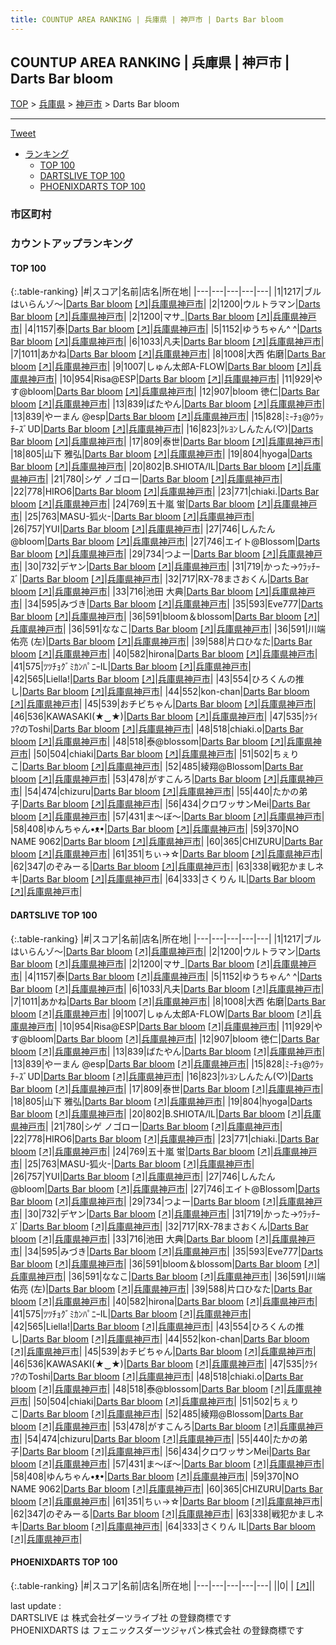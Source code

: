 ```yaml
---
title: COUNTUP AREA RANKING | 兵庫県 | 神戸市 | Darts Bar bloom
---
```

## COUNTUP AREA RANKING | 兵庫県 | 神戸市 | Darts Bar bloom

[TOP](/darts/rank/) > [兵庫県](/darts/rank/兵庫県/) > [神戸市](/darts/rank/兵庫県/神戸市/) > Darts Bar bloom

___

<a href="https://twitter.com/share?ref_src=twsrc%5Etfw" data-text="COUNTUP AREA RANKING | 兵庫県神戸市Darts Bar bloom" class="twitter-share-button" data-hashtags="DARTSLIVE,PHOENIXDARTS,darts,ダーツ" data-show-count="false">Tweet</a>

* [ランキング](#カウントアップランキング)
    * [TOP 100](#top-100)
    * [DARTSLIVE TOP 100](#dartslive-top-100)
    * [PHOENIXDARTS TOP 100](#phoenixdarts-top-100)

### 市区町村

<ul>

</ul>

### カウントアップランキング

#### TOP 100



{:.table-ranking}
|#|スコア|名前|店名|所在地|
|---|---|---|---|---|
|1|1217|<span class="rank-name-dl">ブルはいらんゾ～</span>|<a href="/darts/rank/shops/7d4971579c94eec1a3f63593b5358cc4.html">Darts Bar bloom</a> <a href="https://search.dartslive.com/jp/shop/7d4971579c94eec1a3f63593b5358cc4">[↗]</a>|<a href="/darts/rank/兵庫県/神戸市">兵庫県神戸市</a>|
|2|1200|<span class="rank-name-dl">ウルトラマン</span>|<a href="/darts/rank/shops/7d4971579c94eec1a3f63593b5358cc4.html">Darts Bar bloom</a> <a href="https://search.dartslive.com/jp/shop/7d4971579c94eec1a3f63593b5358cc4">[↗]</a>|<a href="/darts/rank/兵庫県/神戸市">兵庫県神戸市</a>|
|2|1200|<span class="rank-name-dl">マサ_</span>|<a href="/darts/rank/shops/7d4971579c94eec1a3f63593b5358cc4.html">Darts Bar bloom</a> <a href="https://search.dartslive.com/jp/shop/7d4971579c94eec1a3f63593b5358cc4">[↗]</a>|<a href="/darts/rank/兵庫県/神戸市">兵庫県神戸市</a>|
|4|1157|<span class="rank-name-dl">泰</span>|<a href="/darts/rank/shops/7d4971579c94eec1a3f63593b5358cc4.html">Darts Bar bloom</a> <a href="https://search.dartslive.com/jp/shop/7d4971579c94eec1a3f63593b5358cc4">[↗]</a>|<a href="/darts/rank/兵庫県/神戸市">兵庫県神戸市</a>|
|5|1152|<span class="rank-name-dl">ゆうちゃん^ ^</span>|<a href="/darts/rank/shops/7d4971579c94eec1a3f63593b5358cc4.html">Darts Bar bloom</a> <a href="https://search.dartslive.com/jp/shop/7d4971579c94eec1a3f63593b5358cc4">[↗]</a>|<a href="/darts/rank/兵庫県/神戸市">兵庫県神戸市</a>|
|6|1033|<span class="rank-name-dl">凡夫</span>|<a href="/darts/rank/shops/7d4971579c94eec1a3f63593b5358cc4.html">Darts Bar bloom</a> <a href="https://search.dartslive.com/jp/shop/7d4971579c94eec1a3f63593b5358cc4">[↗]</a>|<a href="/darts/rank/兵庫県/神戸市">兵庫県神戸市</a>|
|7|1011|<span class="rank-name-dl">あかね</span>|<a href="/darts/rank/shops/7d4971579c94eec1a3f63593b5358cc4.html">Darts Bar bloom</a> <a href="https://search.dartslive.com/jp/shop/7d4971579c94eec1a3f63593b5358cc4">[↗]</a>|<a href="/darts/rank/兵庫県/神戸市">兵庫県神戸市</a>|
|8|1008|<span class="rank-name-dl">大西 佑磨</span>|<a href="/darts/rank/shops/7d4971579c94eec1a3f63593b5358cc4.html">Darts Bar bloom</a> <a href="https://search.dartslive.com/jp/shop/7d4971579c94eec1a3f63593b5358cc4">[↗]</a>|<a href="/darts/rank/兵庫県/神戸市">兵庫県神戸市</a>|
|9|1007|<span class="rank-name-dl">しゅん太郎A-FLOW</span>|<a href="/darts/rank/shops/7d4971579c94eec1a3f63593b5358cc4.html">Darts Bar bloom</a> <a href="https://search.dartslive.com/jp/shop/7d4971579c94eec1a3f63593b5358cc4">[↗]</a>|<a href="/darts/rank/兵庫県/神戸市">兵庫県神戸市</a>|
|10|954|<span class="rank-name-dl">Risa@ESP</span>|<a href="/darts/rank/shops/7d4971579c94eec1a3f63593b5358cc4.html">Darts Bar bloom</a> <a href="https://search.dartslive.com/jp/shop/7d4971579c94eec1a3f63593b5358cc4">[↗]</a>|<a href="/darts/rank/兵庫県/神戸市">兵庫県神戸市</a>|
|11|929|<span class="rank-name-dl">やす@bloom</span>|<a href="/darts/rank/shops/7d4971579c94eec1a3f63593b5358cc4.html">Darts Bar bloom</a> <a href="https://search.dartslive.com/jp/shop/7d4971579c94eec1a3f63593b5358cc4">[↗]</a>|<a href="/darts/rank/兵庫県/神戸市">兵庫県神戸市</a>|
|12|907|<span class="rank-name-dl">bloom 徳仁</span>|<a href="/darts/rank/shops/7d4971579c94eec1a3f63593b5358cc4.html">Darts Bar bloom</a> <a href="https://search.dartslive.com/jp/shop/7d4971579c94eec1a3f63593b5358cc4">[↗]</a>|<a href="/darts/rank/兵庫県/神戸市">兵庫県神戸市</a>|
|13|839|<span class="rank-name-dl">ばたやん</span>|<a href="/darts/rank/shops/7d4971579c94eec1a3f63593b5358cc4.html">Darts Bar bloom</a> <a href="https://search.dartslive.com/jp/shop/7d4971579c94eec1a3f63593b5358cc4">[↗]</a>|<a href="/darts/rank/兵庫県/神戸市">兵庫県神戸市</a>|
|13|839|<span class="rank-name-dl">やーまん @esp</span>|<a href="/darts/rank/shops/7d4971579c94eec1a3f63593b5358cc4.html">Darts Bar bloom</a> <a href="https://search.dartslive.com/jp/shop/7d4971579c94eec1a3f63593b5358cc4">[↗]</a>|<a href="/darts/rank/兵庫県/神戸市">兵庫県神戸市</a>|
|15|828|<span class="rank-name-dl">ﾐ-ﾁｮ@ｳﾗｯﾁ-ｽﾞUD</span>|<a href="/darts/rank/shops/7d4971579c94eec1a3f63593b5358cc4.html">Darts Bar bloom</a> <a href="https://search.dartslive.com/jp/shop/7d4971579c94eec1a3f63593b5358cc4">[↗]</a>|<a href="/darts/rank/兵庫県/神戸市">兵庫県神戸市</a>|
|16|823|<span class="rank-name-dl">ｸﾚﾖﾝしんたん(♡)</span>|<a href="/darts/rank/shops/7d4971579c94eec1a3f63593b5358cc4.html">Darts Bar bloom</a> <a href="https://search.dartslive.com/jp/shop/7d4971579c94eec1a3f63593b5358cc4">[↗]</a>|<a href="/darts/rank/兵庫県/神戸市">兵庫県神戸市</a>|
|17|809|<span class="rank-name-dl">泰世</span>|<a href="/darts/rank/shops/7d4971579c94eec1a3f63593b5358cc4.html">Darts Bar bloom</a> <a href="https://search.dartslive.com/jp/shop/7d4971579c94eec1a3f63593b5358cc4">[↗]</a>|<a href="/darts/rank/兵庫県/神戸市">兵庫県神戸市</a>|
|18|805|<span class="rank-name-dl">山下 雅弘</span>|<a href="/darts/rank/shops/7d4971579c94eec1a3f63593b5358cc4.html">Darts Bar bloom</a> <a href="https://search.dartslive.com/jp/shop/7d4971579c94eec1a3f63593b5358cc4">[↗]</a>|<a href="/darts/rank/兵庫県/神戸市">兵庫県神戸市</a>|
|19|804|<span class="rank-name-dl">hyoga</span>|<a href="/darts/rank/shops/7d4971579c94eec1a3f63593b5358cc4.html">Darts Bar bloom</a> <a href="https://search.dartslive.com/jp/shop/7d4971579c94eec1a3f63593b5358cc4">[↗]</a>|<a href="/darts/rank/兵庫県/神戸市">兵庫県神戸市</a>|
|20|802|<span class="rank-name-dl">B.SHIOTA/IL</span>|<a href="/darts/rank/shops/7d4971579c94eec1a3f63593b5358cc4.html">Darts Bar bloom</a> <a href="https://search.dartslive.com/jp/shop/7d4971579c94eec1a3f63593b5358cc4">[↗]</a>|<a href="/darts/rank/兵庫県/神戸市">兵庫県神戸市</a>|
|21|780|<span class="rank-name-dl">シゲ ノゴロー</span>|<a href="/darts/rank/shops/7d4971579c94eec1a3f63593b5358cc4.html">Darts Bar bloom</a> <a href="https://search.dartslive.com/jp/shop/7d4971579c94eec1a3f63593b5358cc4">[↗]</a>|<a href="/darts/rank/兵庫県/神戸市">兵庫県神戸市</a>|
|22|778|<span class="rank-name-dl">HIRO6</span>|<a href="/darts/rank/shops/7d4971579c94eec1a3f63593b5358cc4.html">Darts Bar bloom</a> <a href="https://search.dartslive.com/jp/shop/7d4971579c94eec1a3f63593b5358cc4">[↗]</a>|<a href="/darts/rank/兵庫県/神戸市">兵庫県神戸市</a>|
|23|771|<span class="rank-name-dl">chiaki.</span>|<a href="/darts/rank/shops/7d4971579c94eec1a3f63593b5358cc4.html">Darts Bar bloom</a> <a href="https://search.dartslive.com/jp/shop/7d4971579c94eec1a3f63593b5358cc4">[↗]</a>|<a href="/darts/rank/兵庫県/神戸市">兵庫県神戸市</a>|
|24|769|<span class="rank-name-dl">五十嵐 蛍</span>|<a href="/darts/rank/shops/7d4971579c94eec1a3f63593b5358cc4.html">Darts Bar bloom</a> <a href="https://search.dartslive.com/jp/shop/7d4971579c94eec1a3f63593b5358cc4">[↗]</a>|<a href="/darts/rank/兵庫県/神戸市">兵庫県神戸市</a>|
|25|763|<span class="rank-name-dl">MASU-狐火-</span>|<a href="/darts/rank/shops/7d4971579c94eec1a3f63593b5358cc4.html">Darts Bar bloom</a> <a href="https://search.dartslive.com/jp/shop/7d4971579c94eec1a3f63593b5358cc4">[↗]</a>|<a href="/darts/rank/兵庫県/神戸市">兵庫県神戸市</a>|
|26|757|<span class="rank-name-dl">YUI</span>|<a href="/darts/rank/shops/7d4971579c94eec1a3f63593b5358cc4.html">Darts Bar bloom</a> <a href="https://search.dartslive.com/jp/shop/7d4971579c94eec1a3f63593b5358cc4">[↗]</a>|<a href="/darts/rank/兵庫県/神戸市">兵庫県神戸市</a>|
|27|746|<span class="rank-name-dl">しんたん@bloom</span>|<a href="/darts/rank/shops/7d4971579c94eec1a3f63593b5358cc4.html">Darts Bar bloom</a> <a href="https://search.dartslive.com/jp/shop/7d4971579c94eec1a3f63593b5358cc4">[↗]</a>|<a href="/darts/rank/兵庫県/神戸市">兵庫県神戸市</a>|
|27|746|<span class="rank-name-dl">エイト@Blossom</span>|<a href="/darts/rank/shops/7d4971579c94eec1a3f63593b5358cc4.html">Darts Bar bloom</a> <a href="https://search.dartslive.com/jp/shop/7d4971579c94eec1a3f63593b5358cc4">[↗]</a>|<a href="/darts/rank/兵庫県/神戸市">兵庫県神戸市</a>|
|29|734|<span class="rank-name-dl">つよー</span>|<a href="/darts/rank/shops/7d4971579c94eec1a3f63593b5358cc4.html">Darts Bar bloom</a> <a href="https://search.dartslive.com/jp/shop/7d4971579c94eec1a3f63593b5358cc4">[↗]</a>|<a href="/darts/rank/兵庫県/神戸市">兵庫県神戸市</a>|
|30|732|<span class="rank-name-dl">デヤン</span>|<a href="/darts/rank/shops/7d4971579c94eec1a3f63593b5358cc4.html">Darts Bar bloom</a> <a href="https://search.dartslive.com/jp/shop/7d4971579c94eec1a3f63593b5358cc4">[↗]</a>|<a href="/darts/rank/兵庫県/神戸市">兵庫県神戸市</a>|
|31|719|<span class="rank-name-dl">かった→ｳﾗｯﾁｰｽﾞ</span>|<a href="/darts/rank/shops/7d4971579c94eec1a3f63593b5358cc4.html">Darts Bar bloom</a> <a href="https://search.dartslive.com/jp/shop/7d4971579c94eec1a3f63593b5358cc4">[↗]</a>|<a href="/darts/rank/兵庫県/神戸市">兵庫県神戸市</a>|
|32|717|<span class="rank-name-dl">RX-78まさおくん</span>|<a href="/darts/rank/shops/7d4971579c94eec1a3f63593b5358cc4.html">Darts Bar bloom</a> <a href="https://search.dartslive.com/jp/shop/7d4971579c94eec1a3f63593b5358cc4">[↗]</a>|<a href="/darts/rank/兵庫県/神戸市">兵庫県神戸市</a>|
|33|716|<span class="rank-name-dl">池田 大典</span>|<a href="/darts/rank/shops/7d4971579c94eec1a3f63593b5358cc4.html">Darts Bar bloom</a> <a href="https://search.dartslive.com/jp/shop/7d4971579c94eec1a3f63593b5358cc4">[↗]</a>|<a href="/darts/rank/兵庫県/神戸市">兵庫県神戸市</a>|
|34|595|<span class="rank-name-dl">みづき</span>|<a href="/darts/rank/shops/7d4971579c94eec1a3f63593b5358cc4.html">Darts Bar bloom</a> <a href="https://search.dartslive.com/jp/shop/7d4971579c94eec1a3f63593b5358cc4">[↗]</a>|<a href="/darts/rank/兵庫県/神戸市">兵庫県神戸市</a>|
|35|593|<span class="rank-name-dl">Eve777</span>|<a href="/darts/rank/shops/7d4971579c94eec1a3f63593b5358cc4.html">Darts Bar bloom</a> <a href="https://search.dartslive.com/jp/shop/7d4971579c94eec1a3f63593b5358cc4">[↗]</a>|<a href="/darts/rank/兵庫県/神戸市">兵庫県神戸市</a>|
|36|591|<span class="rank-name-dl">bloom＆blossom</span>|<a href="/darts/rank/shops/7d4971579c94eec1a3f63593b5358cc4.html">Darts Bar bloom</a> <a href="https://search.dartslive.com/jp/shop/7d4971579c94eec1a3f63593b5358cc4">[↗]</a>|<a href="/darts/rank/兵庫県/神戸市">兵庫県神戸市</a>|
|36|591|<span class="rank-name-dl">ななこ</span>|<a href="/darts/rank/shops/7d4971579c94eec1a3f63593b5358cc4.html">Darts Bar bloom</a> <a href="https://search.dartslive.com/jp/shop/7d4971579c94eec1a3f63593b5358cc4">[↗]</a>|<a href="/darts/rank/兵庫県/神戸市">兵庫県神戸市</a>|
|36|591|<span class="rank-name-dl">川端 佑亮 (左)</span>|<a href="/darts/rank/shops/7d4971579c94eec1a3f63593b5358cc4.html">Darts Bar bloom</a> <a href="https://search.dartslive.com/jp/shop/7d4971579c94eec1a3f63593b5358cc4">[↗]</a>|<a href="/darts/rank/兵庫県/神戸市">兵庫県神戸市</a>|
|39|588|<span class="rank-name-dl">片口ひなた</span>|<a href="/darts/rank/shops/7d4971579c94eec1a3f63593b5358cc4.html">Darts Bar bloom</a> <a href="https://search.dartslive.com/jp/shop/7d4971579c94eec1a3f63593b5358cc4">[↗]</a>|<a href="/darts/rank/兵庫県/神戸市">兵庫県神戸市</a>|
|40|582|<span class="rank-name-dl">hirona</span>|<a href="/darts/rank/shops/7d4971579c94eec1a3f63593b5358cc4.html">Darts Bar bloom</a> <a href="https://search.dartslive.com/jp/shop/7d4971579c94eec1a3f63593b5358cc4">[↗]</a>|<a href="/darts/rank/兵庫県/神戸市">兵庫県神戸市</a>|
|41|575|<span class="rank-name-dl">ﾂﾂﾁｮｸﾞﾐｶﾝﾊﾟﾆｰIL</span>|<a href="/darts/rank/shops/7d4971579c94eec1a3f63593b5358cc4.html">Darts Bar bloom</a> <a href="https://search.dartslive.com/jp/shop/7d4971579c94eec1a3f63593b5358cc4">[↗]</a>|<a href="/darts/rank/兵庫県/神戸市">兵庫県神戸市</a>|
|42|565|<span class="rank-name-dl">Liella!</span>|<a href="/darts/rank/shops/7d4971579c94eec1a3f63593b5358cc4.html">Darts Bar bloom</a> <a href="https://search.dartslive.com/jp/shop/7d4971579c94eec1a3f63593b5358cc4">[↗]</a>|<a href="/darts/rank/兵庫県/神戸市">兵庫県神戸市</a>|
|43|554|<span class="rank-name-dl">ひろくんの推し</span>|<a href="/darts/rank/shops/7d4971579c94eec1a3f63593b5358cc4.html">Darts Bar bloom</a> <a href="https://search.dartslive.com/jp/shop/7d4971579c94eec1a3f63593b5358cc4">[↗]</a>|<a href="/darts/rank/兵庫県/神戸市">兵庫県神戸市</a>|
|44|552|<span class="rank-name-dl">kon-chan</span>|<a href="/darts/rank/shops/7d4971579c94eec1a3f63593b5358cc4.html">Darts Bar bloom</a> <a href="https://search.dartslive.com/jp/shop/7d4971579c94eec1a3f63593b5358cc4">[↗]</a>|<a href="/darts/rank/兵庫県/神戸市">兵庫県神戸市</a>|
|45|539|<span class="rank-name-dl">おチビちゃん</span>|<a href="/darts/rank/shops/7d4971579c94eec1a3f63593b5358cc4.html">Darts Bar bloom</a> <a href="https://search.dartslive.com/jp/shop/7d4971579c94eec1a3f63593b5358cc4">[↗]</a>|<a href="/darts/rank/兵庫県/神戸市">兵庫県神戸市</a>|
|46|536|<span class="rank-name-dl">KAWASAKI(★‿★)</span>|<a href="/darts/rank/shops/7d4971579c94eec1a3f63593b5358cc4.html">Darts Bar bloom</a> <a href="https://search.dartslive.com/jp/shop/7d4971579c94eec1a3f63593b5358cc4">[↗]</a>|<a href="/darts/rank/兵庫県/神戸市">兵庫県神戸市</a>|
|47|535|<span class="rank-name-dl">ｸﾗｲﾌ?のToshi</span>|<a href="/darts/rank/shops/7d4971579c94eec1a3f63593b5358cc4.html">Darts Bar bloom</a> <a href="https://search.dartslive.com/jp/shop/7d4971579c94eec1a3f63593b5358cc4">[↗]</a>|<a href="/darts/rank/兵庫県/神戸市">兵庫県神戸市</a>|
|48|518|<span class="rank-name-dl">chiaki.o</span>|<a href="/darts/rank/shops/7d4971579c94eec1a3f63593b5358cc4.html">Darts Bar bloom</a> <a href="https://search.dartslive.com/jp/shop/7d4971579c94eec1a3f63593b5358cc4">[↗]</a>|<a href="/darts/rank/兵庫県/神戸市">兵庫県神戸市</a>|
|48|518|<span class="rank-name-dl">泰@blossom</span>|<a href="/darts/rank/shops/7d4971579c94eec1a3f63593b5358cc4.html">Darts Bar bloom</a> <a href="https://search.dartslive.com/jp/shop/7d4971579c94eec1a3f63593b5358cc4">[↗]</a>|<a href="/darts/rank/兵庫県/神戸市">兵庫県神戸市</a>|
|50|504|<span class="rank-name-dl">chiaki</span>|<a href="/darts/rank/shops/7d4971579c94eec1a3f63593b5358cc4.html">Darts Bar bloom</a> <a href="https://search.dartslive.com/jp/shop/7d4971579c94eec1a3f63593b5358cc4">[↗]</a>|<a href="/darts/rank/兵庫県/神戸市">兵庫県神戸市</a>|
|51|502|<span class="rank-name-dl">ちぇりこ</span>|<a href="/darts/rank/shops/7d4971579c94eec1a3f63593b5358cc4.html">Darts Bar bloom</a> <a href="https://search.dartslive.com/jp/shop/7d4971579c94eec1a3f63593b5358cc4">[↗]</a>|<a href="/darts/rank/兵庫県/神戸市">兵庫県神戸市</a>|
|52|485|<span class="rank-name-dl">綾翔@Blossom</span>|<a href="/darts/rank/shops/7d4971579c94eec1a3f63593b5358cc4.html">Darts Bar bloom</a> <a href="https://search.dartslive.com/jp/shop/7d4971579c94eec1a3f63593b5358cc4">[↗]</a>|<a href="/darts/rank/兵庫県/神戸市">兵庫県神戸市</a>|
|53|478|<span class="rank-name-dl">がすこんろ</span>|<a href="/darts/rank/shops/7d4971579c94eec1a3f63593b5358cc4.html">Darts Bar bloom</a> <a href="https://search.dartslive.com/jp/shop/7d4971579c94eec1a3f63593b5358cc4">[↗]</a>|<a href="/darts/rank/兵庫県/神戸市">兵庫県神戸市</a>|
|54|474|<span class="rank-name-dl">chizuru</span>|<a href="/darts/rank/shops/7d4971579c94eec1a3f63593b5358cc4.html">Darts Bar bloom</a> <a href="https://search.dartslive.com/jp/shop/7d4971579c94eec1a3f63593b5358cc4">[↗]</a>|<a href="/darts/rank/兵庫県/神戸市">兵庫県神戸市</a>|
|55|440|<span class="rank-name-dl">たかの弟子</span>|<a href="/darts/rank/shops/7d4971579c94eec1a3f63593b5358cc4.html">Darts Bar bloom</a> <a href="https://search.dartslive.com/jp/shop/7d4971579c94eec1a3f63593b5358cc4">[↗]</a>|<a href="/darts/rank/兵庫県/神戸市">兵庫県神戸市</a>|
|56|434|<span class="rank-name-dl">クロワッサンMei</span>|<a href="/darts/rank/shops/7d4971579c94eec1a3f63593b5358cc4.html">Darts Bar bloom</a> <a href="https://search.dartslive.com/jp/shop/7d4971579c94eec1a3f63593b5358cc4">[↗]</a>|<a href="/darts/rank/兵庫県/神戸市">兵庫県神戸市</a>|
|57|431|<span class="rank-name-dl">ま～ぼ～</span>|<a href="/darts/rank/shops/7d4971579c94eec1a3f63593b5358cc4.html">Darts Bar bloom</a> <a href="https://search.dartslive.com/jp/shop/7d4971579c94eec1a3f63593b5358cc4">[↗]</a>|<a href="/darts/rank/兵庫県/神戸市">兵庫県神戸市</a>|
|58|408|<span class="rank-name-dl">ゆんちゃん•ᴥ•</span>|<a href="/darts/rank/shops/7d4971579c94eec1a3f63593b5358cc4.html">Darts Bar bloom</a> <a href="https://search.dartslive.com/jp/shop/7d4971579c94eec1a3f63593b5358cc4">[↗]</a>|<a href="/darts/rank/兵庫県/神戸市">兵庫県神戸市</a>|
|59|370|<span class="rank-name-dl">NO NAME 9062</span>|<a href="/darts/rank/shops/7d4971579c94eec1a3f63593b5358cc4.html">Darts Bar bloom</a> <a href="https://search.dartslive.com/jp/shop/7d4971579c94eec1a3f63593b5358cc4">[↗]</a>|<a href="/darts/rank/兵庫県/神戸市">兵庫県神戸市</a>|
|60|365|<span class="rank-name-dl">CHIZURU</span>|<a href="/darts/rank/shops/7d4971579c94eec1a3f63593b5358cc4.html">Darts Bar bloom</a> <a href="https://search.dartslive.com/jp/shop/7d4971579c94eec1a3f63593b5358cc4">[↗]</a>|<a href="/darts/rank/兵庫県/神戸市">兵庫県神戸市</a>|
|61|351|<span class="rank-name-dl">ちぃ→☆</span>|<a href="/darts/rank/shops/7d4971579c94eec1a3f63593b5358cc4.html">Darts Bar bloom</a> <a href="https://search.dartslive.com/jp/shop/7d4971579c94eec1a3f63593b5358cc4">[↗]</a>|<a href="/darts/rank/兵庫県/神戸市">兵庫県神戸市</a>|
|62|347|<span class="rank-name-dl">のぞみーる</span>|<a href="/darts/rank/shops/7d4971579c94eec1a3f63593b5358cc4.html">Darts Bar bloom</a> <a href="https://search.dartslive.com/jp/shop/7d4971579c94eec1a3f63593b5358cc4">[↗]</a>|<a href="/darts/rank/兵庫県/神戸市">兵庫県神戸市</a>|
|63|338|<span class="rank-name-dl">戦犯かましネキ</span>|<a href="/darts/rank/shops/7d4971579c94eec1a3f63593b5358cc4.html">Darts Bar bloom</a> <a href="https://search.dartslive.com/jp/shop/7d4971579c94eec1a3f63593b5358cc4">[↗]</a>|<a href="/darts/rank/兵庫県/神戸市">兵庫県神戸市</a>|
|64|333|<span class="rank-name-dl">さくりん IL</span>|<a href="/darts/rank/shops/7d4971579c94eec1a3f63593b5358cc4.html">Darts Bar bloom</a> <a href="https://search.dartslive.com/jp/shop/7d4971579c94eec1a3f63593b5358cc4">[↗]</a>|<a href="/darts/rank/兵庫県/神戸市">兵庫県神戸市</a>|


#### DARTSLIVE TOP 100



{:.table-ranking}
|#|スコア|名前|店名|所在地|
|---|---|---|---|---|
|1|1217|<span class="rank-name-dl">ブルはいらんゾ～</span>|<a href="/darts/rank/shops/7d4971579c94eec1a3f63593b5358cc4.html">Darts Bar bloom</a> <a href="https://search.dartslive.com/jp/shop/7d4971579c94eec1a3f63593b5358cc4">[↗]</a>|<a href="/darts/rank/兵庫県/神戸市">兵庫県神戸市</a>|
|2|1200|<span class="rank-name-dl">ウルトラマン</span>|<a href="/darts/rank/shops/7d4971579c94eec1a3f63593b5358cc4.html">Darts Bar bloom</a> <a href="https://search.dartslive.com/jp/shop/7d4971579c94eec1a3f63593b5358cc4">[↗]</a>|<a href="/darts/rank/兵庫県/神戸市">兵庫県神戸市</a>|
|2|1200|<span class="rank-name-dl">マサ_</span>|<a href="/darts/rank/shops/7d4971579c94eec1a3f63593b5358cc4.html">Darts Bar bloom</a> <a href="https://search.dartslive.com/jp/shop/7d4971579c94eec1a3f63593b5358cc4">[↗]</a>|<a href="/darts/rank/兵庫県/神戸市">兵庫県神戸市</a>|
|4|1157|<span class="rank-name-dl">泰</span>|<a href="/darts/rank/shops/7d4971579c94eec1a3f63593b5358cc4.html">Darts Bar bloom</a> <a href="https://search.dartslive.com/jp/shop/7d4971579c94eec1a3f63593b5358cc4">[↗]</a>|<a href="/darts/rank/兵庫県/神戸市">兵庫県神戸市</a>|
|5|1152|<span class="rank-name-dl">ゆうちゃん^ ^</span>|<a href="/darts/rank/shops/7d4971579c94eec1a3f63593b5358cc4.html">Darts Bar bloom</a> <a href="https://search.dartslive.com/jp/shop/7d4971579c94eec1a3f63593b5358cc4">[↗]</a>|<a href="/darts/rank/兵庫県/神戸市">兵庫県神戸市</a>|
|6|1033|<span class="rank-name-dl">凡夫</span>|<a href="/darts/rank/shops/7d4971579c94eec1a3f63593b5358cc4.html">Darts Bar bloom</a> <a href="https://search.dartslive.com/jp/shop/7d4971579c94eec1a3f63593b5358cc4">[↗]</a>|<a href="/darts/rank/兵庫県/神戸市">兵庫県神戸市</a>|
|7|1011|<span class="rank-name-dl">あかね</span>|<a href="/darts/rank/shops/7d4971579c94eec1a3f63593b5358cc4.html">Darts Bar bloom</a> <a href="https://search.dartslive.com/jp/shop/7d4971579c94eec1a3f63593b5358cc4">[↗]</a>|<a href="/darts/rank/兵庫県/神戸市">兵庫県神戸市</a>|
|8|1008|<span class="rank-name-dl">大西 佑磨</span>|<a href="/darts/rank/shops/7d4971579c94eec1a3f63593b5358cc4.html">Darts Bar bloom</a> <a href="https://search.dartslive.com/jp/shop/7d4971579c94eec1a3f63593b5358cc4">[↗]</a>|<a href="/darts/rank/兵庫県/神戸市">兵庫県神戸市</a>|
|9|1007|<span class="rank-name-dl">しゅん太郎A-FLOW</span>|<a href="/darts/rank/shops/7d4971579c94eec1a3f63593b5358cc4.html">Darts Bar bloom</a> <a href="https://search.dartslive.com/jp/shop/7d4971579c94eec1a3f63593b5358cc4">[↗]</a>|<a href="/darts/rank/兵庫県/神戸市">兵庫県神戸市</a>|
|10|954|<span class="rank-name-dl">Risa@ESP</span>|<a href="/darts/rank/shops/7d4971579c94eec1a3f63593b5358cc4.html">Darts Bar bloom</a> <a href="https://search.dartslive.com/jp/shop/7d4971579c94eec1a3f63593b5358cc4">[↗]</a>|<a href="/darts/rank/兵庫県/神戸市">兵庫県神戸市</a>|
|11|929|<span class="rank-name-dl">やす@bloom</span>|<a href="/darts/rank/shops/7d4971579c94eec1a3f63593b5358cc4.html">Darts Bar bloom</a> <a href="https://search.dartslive.com/jp/shop/7d4971579c94eec1a3f63593b5358cc4">[↗]</a>|<a href="/darts/rank/兵庫県/神戸市">兵庫県神戸市</a>|
|12|907|<span class="rank-name-dl">bloom 徳仁</span>|<a href="/darts/rank/shops/7d4971579c94eec1a3f63593b5358cc4.html">Darts Bar bloom</a> <a href="https://search.dartslive.com/jp/shop/7d4971579c94eec1a3f63593b5358cc4">[↗]</a>|<a href="/darts/rank/兵庫県/神戸市">兵庫県神戸市</a>|
|13|839|<span class="rank-name-dl">ばたやん</span>|<a href="/darts/rank/shops/7d4971579c94eec1a3f63593b5358cc4.html">Darts Bar bloom</a> <a href="https://search.dartslive.com/jp/shop/7d4971579c94eec1a3f63593b5358cc4">[↗]</a>|<a href="/darts/rank/兵庫県/神戸市">兵庫県神戸市</a>|
|13|839|<span class="rank-name-dl">やーまん @esp</span>|<a href="/darts/rank/shops/7d4971579c94eec1a3f63593b5358cc4.html">Darts Bar bloom</a> <a href="https://search.dartslive.com/jp/shop/7d4971579c94eec1a3f63593b5358cc4">[↗]</a>|<a href="/darts/rank/兵庫県/神戸市">兵庫県神戸市</a>|
|15|828|<span class="rank-name-dl">ﾐ-ﾁｮ@ｳﾗｯﾁ-ｽﾞUD</span>|<a href="/darts/rank/shops/7d4971579c94eec1a3f63593b5358cc4.html">Darts Bar bloom</a> <a href="https://search.dartslive.com/jp/shop/7d4971579c94eec1a3f63593b5358cc4">[↗]</a>|<a href="/darts/rank/兵庫県/神戸市">兵庫県神戸市</a>|
|16|823|<span class="rank-name-dl">ｸﾚﾖﾝしんたん(♡)</span>|<a href="/darts/rank/shops/7d4971579c94eec1a3f63593b5358cc4.html">Darts Bar bloom</a> <a href="https://search.dartslive.com/jp/shop/7d4971579c94eec1a3f63593b5358cc4">[↗]</a>|<a href="/darts/rank/兵庫県/神戸市">兵庫県神戸市</a>|
|17|809|<span class="rank-name-dl">泰世</span>|<a href="/darts/rank/shops/7d4971579c94eec1a3f63593b5358cc4.html">Darts Bar bloom</a> <a href="https://search.dartslive.com/jp/shop/7d4971579c94eec1a3f63593b5358cc4">[↗]</a>|<a href="/darts/rank/兵庫県/神戸市">兵庫県神戸市</a>|
|18|805|<span class="rank-name-dl">山下 雅弘</span>|<a href="/darts/rank/shops/7d4971579c94eec1a3f63593b5358cc4.html">Darts Bar bloom</a> <a href="https://search.dartslive.com/jp/shop/7d4971579c94eec1a3f63593b5358cc4">[↗]</a>|<a href="/darts/rank/兵庫県/神戸市">兵庫県神戸市</a>|
|19|804|<span class="rank-name-dl">hyoga</span>|<a href="/darts/rank/shops/7d4971579c94eec1a3f63593b5358cc4.html">Darts Bar bloom</a> <a href="https://search.dartslive.com/jp/shop/7d4971579c94eec1a3f63593b5358cc4">[↗]</a>|<a href="/darts/rank/兵庫県/神戸市">兵庫県神戸市</a>|
|20|802|<span class="rank-name-dl">B.SHIOTA/IL</span>|<a href="/darts/rank/shops/7d4971579c94eec1a3f63593b5358cc4.html">Darts Bar bloom</a> <a href="https://search.dartslive.com/jp/shop/7d4971579c94eec1a3f63593b5358cc4">[↗]</a>|<a href="/darts/rank/兵庫県/神戸市">兵庫県神戸市</a>|
|21|780|<span class="rank-name-dl">シゲ ノゴロー</span>|<a href="/darts/rank/shops/7d4971579c94eec1a3f63593b5358cc4.html">Darts Bar bloom</a> <a href="https://search.dartslive.com/jp/shop/7d4971579c94eec1a3f63593b5358cc4">[↗]</a>|<a href="/darts/rank/兵庫県/神戸市">兵庫県神戸市</a>|
|22|778|<span class="rank-name-dl">HIRO6</span>|<a href="/darts/rank/shops/7d4971579c94eec1a3f63593b5358cc4.html">Darts Bar bloom</a> <a href="https://search.dartslive.com/jp/shop/7d4971579c94eec1a3f63593b5358cc4">[↗]</a>|<a href="/darts/rank/兵庫県/神戸市">兵庫県神戸市</a>|
|23|771|<span class="rank-name-dl">chiaki.</span>|<a href="/darts/rank/shops/7d4971579c94eec1a3f63593b5358cc4.html">Darts Bar bloom</a> <a href="https://search.dartslive.com/jp/shop/7d4971579c94eec1a3f63593b5358cc4">[↗]</a>|<a href="/darts/rank/兵庫県/神戸市">兵庫県神戸市</a>|
|24|769|<span class="rank-name-dl">五十嵐 蛍</span>|<a href="/darts/rank/shops/7d4971579c94eec1a3f63593b5358cc4.html">Darts Bar bloom</a> <a href="https://search.dartslive.com/jp/shop/7d4971579c94eec1a3f63593b5358cc4">[↗]</a>|<a href="/darts/rank/兵庫県/神戸市">兵庫県神戸市</a>|
|25|763|<span class="rank-name-dl">MASU-狐火-</span>|<a href="/darts/rank/shops/7d4971579c94eec1a3f63593b5358cc4.html">Darts Bar bloom</a> <a href="https://search.dartslive.com/jp/shop/7d4971579c94eec1a3f63593b5358cc4">[↗]</a>|<a href="/darts/rank/兵庫県/神戸市">兵庫県神戸市</a>|
|26|757|<span class="rank-name-dl">YUI</span>|<a href="/darts/rank/shops/7d4971579c94eec1a3f63593b5358cc4.html">Darts Bar bloom</a> <a href="https://search.dartslive.com/jp/shop/7d4971579c94eec1a3f63593b5358cc4">[↗]</a>|<a href="/darts/rank/兵庫県/神戸市">兵庫県神戸市</a>|
|27|746|<span class="rank-name-dl">しんたん@bloom</span>|<a href="/darts/rank/shops/7d4971579c94eec1a3f63593b5358cc4.html">Darts Bar bloom</a> <a href="https://search.dartslive.com/jp/shop/7d4971579c94eec1a3f63593b5358cc4">[↗]</a>|<a href="/darts/rank/兵庫県/神戸市">兵庫県神戸市</a>|
|27|746|<span class="rank-name-dl">エイト@Blossom</span>|<a href="/darts/rank/shops/7d4971579c94eec1a3f63593b5358cc4.html">Darts Bar bloom</a> <a href="https://search.dartslive.com/jp/shop/7d4971579c94eec1a3f63593b5358cc4">[↗]</a>|<a href="/darts/rank/兵庫県/神戸市">兵庫県神戸市</a>|
|29|734|<span class="rank-name-dl">つよー</span>|<a href="/darts/rank/shops/7d4971579c94eec1a3f63593b5358cc4.html">Darts Bar bloom</a> <a href="https://search.dartslive.com/jp/shop/7d4971579c94eec1a3f63593b5358cc4">[↗]</a>|<a href="/darts/rank/兵庫県/神戸市">兵庫県神戸市</a>|
|30|732|<span class="rank-name-dl">デヤン</span>|<a href="/darts/rank/shops/7d4971579c94eec1a3f63593b5358cc4.html">Darts Bar bloom</a> <a href="https://search.dartslive.com/jp/shop/7d4971579c94eec1a3f63593b5358cc4">[↗]</a>|<a href="/darts/rank/兵庫県/神戸市">兵庫県神戸市</a>|
|31|719|<span class="rank-name-dl">かった→ｳﾗｯﾁｰｽﾞ</span>|<a href="/darts/rank/shops/7d4971579c94eec1a3f63593b5358cc4.html">Darts Bar bloom</a> <a href="https://search.dartslive.com/jp/shop/7d4971579c94eec1a3f63593b5358cc4">[↗]</a>|<a href="/darts/rank/兵庫県/神戸市">兵庫県神戸市</a>|
|32|717|<span class="rank-name-dl">RX-78まさおくん</span>|<a href="/darts/rank/shops/7d4971579c94eec1a3f63593b5358cc4.html">Darts Bar bloom</a> <a href="https://search.dartslive.com/jp/shop/7d4971579c94eec1a3f63593b5358cc4">[↗]</a>|<a href="/darts/rank/兵庫県/神戸市">兵庫県神戸市</a>|
|33|716|<span class="rank-name-dl">池田 大典</span>|<a href="/darts/rank/shops/7d4971579c94eec1a3f63593b5358cc4.html">Darts Bar bloom</a> <a href="https://search.dartslive.com/jp/shop/7d4971579c94eec1a3f63593b5358cc4">[↗]</a>|<a href="/darts/rank/兵庫県/神戸市">兵庫県神戸市</a>|
|34|595|<span class="rank-name-dl">みづき</span>|<a href="/darts/rank/shops/7d4971579c94eec1a3f63593b5358cc4.html">Darts Bar bloom</a> <a href="https://search.dartslive.com/jp/shop/7d4971579c94eec1a3f63593b5358cc4">[↗]</a>|<a href="/darts/rank/兵庫県/神戸市">兵庫県神戸市</a>|
|35|593|<span class="rank-name-dl">Eve777</span>|<a href="/darts/rank/shops/7d4971579c94eec1a3f63593b5358cc4.html">Darts Bar bloom</a> <a href="https://search.dartslive.com/jp/shop/7d4971579c94eec1a3f63593b5358cc4">[↗]</a>|<a href="/darts/rank/兵庫県/神戸市">兵庫県神戸市</a>|
|36|591|<span class="rank-name-dl">bloom＆blossom</span>|<a href="/darts/rank/shops/7d4971579c94eec1a3f63593b5358cc4.html">Darts Bar bloom</a> <a href="https://search.dartslive.com/jp/shop/7d4971579c94eec1a3f63593b5358cc4">[↗]</a>|<a href="/darts/rank/兵庫県/神戸市">兵庫県神戸市</a>|
|36|591|<span class="rank-name-dl">ななこ</span>|<a href="/darts/rank/shops/7d4971579c94eec1a3f63593b5358cc4.html">Darts Bar bloom</a> <a href="https://search.dartslive.com/jp/shop/7d4971579c94eec1a3f63593b5358cc4">[↗]</a>|<a href="/darts/rank/兵庫県/神戸市">兵庫県神戸市</a>|
|36|591|<span class="rank-name-dl">川端 佑亮 (左)</span>|<a href="/darts/rank/shops/7d4971579c94eec1a3f63593b5358cc4.html">Darts Bar bloom</a> <a href="https://search.dartslive.com/jp/shop/7d4971579c94eec1a3f63593b5358cc4">[↗]</a>|<a href="/darts/rank/兵庫県/神戸市">兵庫県神戸市</a>|
|39|588|<span class="rank-name-dl">片口ひなた</span>|<a href="/darts/rank/shops/7d4971579c94eec1a3f63593b5358cc4.html">Darts Bar bloom</a> <a href="https://search.dartslive.com/jp/shop/7d4971579c94eec1a3f63593b5358cc4">[↗]</a>|<a href="/darts/rank/兵庫県/神戸市">兵庫県神戸市</a>|
|40|582|<span class="rank-name-dl">hirona</span>|<a href="/darts/rank/shops/7d4971579c94eec1a3f63593b5358cc4.html">Darts Bar bloom</a> <a href="https://search.dartslive.com/jp/shop/7d4971579c94eec1a3f63593b5358cc4">[↗]</a>|<a href="/darts/rank/兵庫県/神戸市">兵庫県神戸市</a>|
|41|575|<span class="rank-name-dl">ﾂﾂﾁｮｸﾞﾐｶﾝﾊﾟﾆｰIL</span>|<a href="/darts/rank/shops/7d4971579c94eec1a3f63593b5358cc4.html">Darts Bar bloom</a> <a href="https://search.dartslive.com/jp/shop/7d4971579c94eec1a3f63593b5358cc4">[↗]</a>|<a href="/darts/rank/兵庫県/神戸市">兵庫県神戸市</a>|
|42|565|<span class="rank-name-dl">Liella!</span>|<a href="/darts/rank/shops/7d4971579c94eec1a3f63593b5358cc4.html">Darts Bar bloom</a> <a href="https://search.dartslive.com/jp/shop/7d4971579c94eec1a3f63593b5358cc4">[↗]</a>|<a href="/darts/rank/兵庫県/神戸市">兵庫県神戸市</a>|
|43|554|<span class="rank-name-dl">ひろくんの推し</span>|<a href="/darts/rank/shops/7d4971579c94eec1a3f63593b5358cc4.html">Darts Bar bloom</a> <a href="https://search.dartslive.com/jp/shop/7d4971579c94eec1a3f63593b5358cc4">[↗]</a>|<a href="/darts/rank/兵庫県/神戸市">兵庫県神戸市</a>|
|44|552|<span class="rank-name-dl">kon-chan</span>|<a href="/darts/rank/shops/7d4971579c94eec1a3f63593b5358cc4.html">Darts Bar bloom</a> <a href="https://search.dartslive.com/jp/shop/7d4971579c94eec1a3f63593b5358cc4">[↗]</a>|<a href="/darts/rank/兵庫県/神戸市">兵庫県神戸市</a>|
|45|539|<span class="rank-name-dl">おチビちゃん</span>|<a href="/darts/rank/shops/7d4971579c94eec1a3f63593b5358cc4.html">Darts Bar bloom</a> <a href="https://search.dartslive.com/jp/shop/7d4971579c94eec1a3f63593b5358cc4">[↗]</a>|<a href="/darts/rank/兵庫県/神戸市">兵庫県神戸市</a>|
|46|536|<span class="rank-name-dl">KAWASAKI(★‿★)</span>|<a href="/darts/rank/shops/7d4971579c94eec1a3f63593b5358cc4.html">Darts Bar bloom</a> <a href="https://search.dartslive.com/jp/shop/7d4971579c94eec1a3f63593b5358cc4">[↗]</a>|<a href="/darts/rank/兵庫県/神戸市">兵庫県神戸市</a>|
|47|535|<span class="rank-name-dl">ｸﾗｲﾌ?のToshi</span>|<a href="/darts/rank/shops/7d4971579c94eec1a3f63593b5358cc4.html">Darts Bar bloom</a> <a href="https://search.dartslive.com/jp/shop/7d4971579c94eec1a3f63593b5358cc4">[↗]</a>|<a href="/darts/rank/兵庫県/神戸市">兵庫県神戸市</a>|
|48|518|<span class="rank-name-dl">chiaki.o</span>|<a href="/darts/rank/shops/7d4971579c94eec1a3f63593b5358cc4.html">Darts Bar bloom</a> <a href="https://search.dartslive.com/jp/shop/7d4971579c94eec1a3f63593b5358cc4">[↗]</a>|<a href="/darts/rank/兵庫県/神戸市">兵庫県神戸市</a>|
|48|518|<span class="rank-name-dl">泰@blossom</span>|<a href="/darts/rank/shops/7d4971579c94eec1a3f63593b5358cc4.html">Darts Bar bloom</a> <a href="https://search.dartslive.com/jp/shop/7d4971579c94eec1a3f63593b5358cc4">[↗]</a>|<a href="/darts/rank/兵庫県/神戸市">兵庫県神戸市</a>|
|50|504|<span class="rank-name-dl">chiaki</span>|<a href="/darts/rank/shops/7d4971579c94eec1a3f63593b5358cc4.html">Darts Bar bloom</a> <a href="https://search.dartslive.com/jp/shop/7d4971579c94eec1a3f63593b5358cc4">[↗]</a>|<a href="/darts/rank/兵庫県/神戸市">兵庫県神戸市</a>|
|51|502|<span class="rank-name-dl">ちぇりこ</span>|<a href="/darts/rank/shops/7d4971579c94eec1a3f63593b5358cc4.html">Darts Bar bloom</a> <a href="https://search.dartslive.com/jp/shop/7d4971579c94eec1a3f63593b5358cc4">[↗]</a>|<a href="/darts/rank/兵庫県/神戸市">兵庫県神戸市</a>|
|52|485|<span class="rank-name-dl">綾翔@Blossom</span>|<a href="/darts/rank/shops/7d4971579c94eec1a3f63593b5358cc4.html">Darts Bar bloom</a> <a href="https://search.dartslive.com/jp/shop/7d4971579c94eec1a3f63593b5358cc4">[↗]</a>|<a href="/darts/rank/兵庫県/神戸市">兵庫県神戸市</a>|
|53|478|<span class="rank-name-dl">がすこんろ</span>|<a href="/darts/rank/shops/7d4971579c94eec1a3f63593b5358cc4.html">Darts Bar bloom</a> <a href="https://search.dartslive.com/jp/shop/7d4971579c94eec1a3f63593b5358cc4">[↗]</a>|<a href="/darts/rank/兵庫県/神戸市">兵庫県神戸市</a>|
|54|474|<span class="rank-name-dl">chizuru</span>|<a href="/darts/rank/shops/7d4971579c94eec1a3f63593b5358cc4.html">Darts Bar bloom</a> <a href="https://search.dartslive.com/jp/shop/7d4971579c94eec1a3f63593b5358cc4">[↗]</a>|<a href="/darts/rank/兵庫県/神戸市">兵庫県神戸市</a>|
|55|440|<span class="rank-name-dl">たかの弟子</span>|<a href="/darts/rank/shops/7d4971579c94eec1a3f63593b5358cc4.html">Darts Bar bloom</a> <a href="https://search.dartslive.com/jp/shop/7d4971579c94eec1a3f63593b5358cc4">[↗]</a>|<a href="/darts/rank/兵庫県/神戸市">兵庫県神戸市</a>|
|56|434|<span class="rank-name-dl">クロワッサンMei</span>|<a href="/darts/rank/shops/7d4971579c94eec1a3f63593b5358cc4.html">Darts Bar bloom</a> <a href="https://search.dartslive.com/jp/shop/7d4971579c94eec1a3f63593b5358cc4">[↗]</a>|<a href="/darts/rank/兵庫県/神戸市">兵庫県神戸市</a>|
|57|431|<span class="rank-name-dl">ま～ぼ～</span>|<a href="/darts/rank/shops/7d4971579c94eec1a3f63593b5358cc4.html">Darts Bar bloom</a> <a href="https://search.dartslive.com/jp/shop/7d4971579c94eec1a3f63593b5358cc4">[↗]</a>|<a href="/darts/rank/兵庫県/神戸市">兵庫県神戸市</a>|
|58|408|<span class="rank-name-dl">ゆんちゃん•ᴥ•</span>|<a href="/darts/rank/shops/7d4971579c94eec1a3f63593b5358cc4.html">Darts Bar bloom</a> <a href="https://search.dartslive.com/jp/shop/7d4971579c94eec1a3f63593b5358cc4">[↗]</a>|<a href="/darts/rank/兵庫県/神戸市">兵庫県神戸市</a>|
|59|370|<span class="rank-name-dl">NO NAME 9062</span>|<a href="/darts/rank/shops/7d4971579c94eec1a3f63593b5358cc4.html">Darts Bar bloom</a> <a href="https://search.dartslive.com/jp/shop/7d4971579c94eec1a3f63593b5358cc4">[↗]</a>|<a href="/darts/rank/兵庫県/神戸市">兵庫県神戸市</a>|
|60|365|<span class="rank-name-dl">CHIZURU</span>|<a href="/darts/rank/shops/7d4971579c94eec1a3f63593b5358cc4.html">Darts Bar bloom</a> <a href="https://search.dartslive.com/jp/shop/7d4971579c94eec1a3f63593b5358cc4">[↗]</a>|<a href="/darts/rank/兵庫県/神戸市">兵庫県神戸市</a>|
|61|351|<span class="rank-name-dl">ちぃ→☆</span>|<a href="/darts/rank/shops/7d4971579c94eec1a3f63593b5358cc4.html">Darts Bar bloom</a> <a href="https://search.dartslive.com/jp/shop/7d4971579c94eec1a3f63593b5358cc4">[↗]</a>|<a href="/darts/rank/兵庫県/神戸市">兵庫県神戸市</a>|
|62|347|<span class="rank-name-dl">のぞみーる</span>|<a href="/darts/rank/shops/7d4971579c94eec1a3f63593b5358cc4.html">Darts Bar bloom</a> <a href="https://search.dartslive.com/jp/shop/7d4971579c94eec1a3f63593b5358cc4">[↗]</a>|<a href="/darts/rank/兵庫県/神戸市">兵庫県神戸市</a>|
|63|338|<span class="rank-name-dl">戦犯かましネキ</span>|<a href="/darts/rank/shops/7d4971579c94eec1a3f63593b5358cc4.html">Darts Bar bloom</a> <a href="https://search.dartslive.com/jp/shop/7d4971579c94eec1a3f63593b5358cc4">[↗]</a>|<a href="/darts/rank/兵庫県/神戸市">兵庫県神戸市</a>|
|64|333|<span class="rank-name-dl">さくりん IL</span>|<a href="/darts/rank/shops/7d4971579c94eec1a3f63593b5358cc4.html">Darts Bar bloom</a> <a href="https://search.dartslive.com/jp/shop/7d4971579c94eec1a3f63593b5358cc4">[↗]</a>|<a href="/darts/rank/兵庫県/神戸市">兵庫県神戸市</a>|


#### PHOENIXDARTS TOP 100



{:.table-ranking}
|#|スコア|名前|店名|所在地|
|---|---|---|---|---|
||0|<span class="rank-name-dl"> </span>|<a href="/darts/rank/shops/.html"></a> <a href="">[↗]</a>|<a href="/darts/rank//"></a>|


<div class="footer border-top border-gray-light mt-5 pt-3 text-right text-gray">
    last update : <span style="font-weight: italic" id="foot_last_modified"></span><br />
    DARTSLIVE は 株式会社ダーツライブ社 の登録商標です<br />
    PHOENIXDARTS は フェニックスダーツジャパン株式会社 の登録商標です<br />
</div>

<script src="https://cdnjs.cloudflare.com/ajax/libs/jquery.tablesorter/2.31.3/js/jquery.tablesorter.min.js" integrity="sha512-qzgd5cYSZcosqpzpn7zF2ZId8f/8CHmFKZ8j7mU4OUXTNRd5g+ZHBPsgKEwoqxCtdQvExE5LprwwPAgoicguNg==" crossorigin="anonymous" referrerpolicy="no-referrer"></script>
<link rel="stylesheet" href="https://cdnjs.cloudflare.com/ajax/libs/jquery.tablesorter/2.31.3/css/theme.default.min.css" integrity="sha512-wghhOJkjQX0Lh3NSWvNKeZ0ZpNn+SPVXX1Qyc9OCaogADktxrBiBdKGDoqVUOyhStvMBmJQ8ZdMHiR3wuEq8+w==" crossorigin="anonymous" referrerpolicy="no-referrer" />
<script>
$(function() {
    $(".table-ranking").tablesorter({sortList:[[0, 0]]});
    $("#foot_last_modified").text(formatDate(new Date(document.lastModified), 'yyyy-MM-dd HH:mm:ss'));
});
</script>

<script async src="https://platform.twitter.com/widgets.js" charset="utf-8"></script>